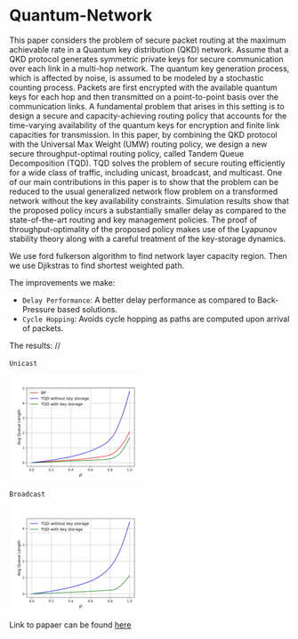 # Quantum-Network

This paper considers the problem of secure packet routing at the maximum achievable rate in a Quantum key distribution (QKD) network. Assume that a QKD protocol generates symmetric private keys for secure communication over each link in a multi-hop network. The quantum key generation process, which is affected by noise, is assumed to be modeled by a stochastic counting process. Packets are first encrypted with the available quantum keys for each hop and then transmitted on a point-to-point basis over the communication links. A fundamental problem that arises in this setting is to design a secure and capacity-achieving routing policy that accounts for the time-varying availability of the quantum keys for encryption and finite link capacities for transmission. In this paper, by combining the QKD protocol with the Universal Max Weight (UMW) routing policy, we design a new secure throughput-optimal routing policy, called Tandem Queue Decomposition (TQD). TQD solves the problem of secure routing efficiently for a wide class of traffic, including unicast, broadcast, and multicast. One of our main contributions in this paper is to show that the problem can be reduced to the usual generalized network flow problem on a transformed network without the key availability constraints. Simulation results show that the proposed policy incurs a substantially smaller delay as compared to the state-of-the-art routing and key management policies. The proof of throughput-optimality of the proposed policy makes use of the Lyapunov stability theory along with a careful treatment of the key-storage dynamics.

We use ford fulkerson algorithm to find network layer capacity region. Then we use Djikstras to find shortest weighted path.

The improvements we make:
- `Delay Performance`: A better delay performance as compared to Back-Pressure based solutions.
- `Cycle Hopping`: Avoids cycle hopping as paths are computed upon arrival of packets.

The results: //

`Unicast`

<img src="https://github.com/VishnuBeji/Quantum-Network/blob/master/images/fireee.png" width="250px"/>

`Broadcast` 

<img src="https://github.com/VishnuBeji/Quantum-Network/blob/master/images/broadcastSim.png" width="250px"/>

Link to papaer can be found [here](https://ieeexplore.ieee.org/abstract/document/9668578)
